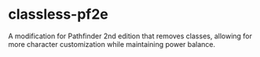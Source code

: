 # classless-pf2e
A modification for Pathfinder 2nd edition that removes classes, allowing for more character customization while maintaining power balance.
